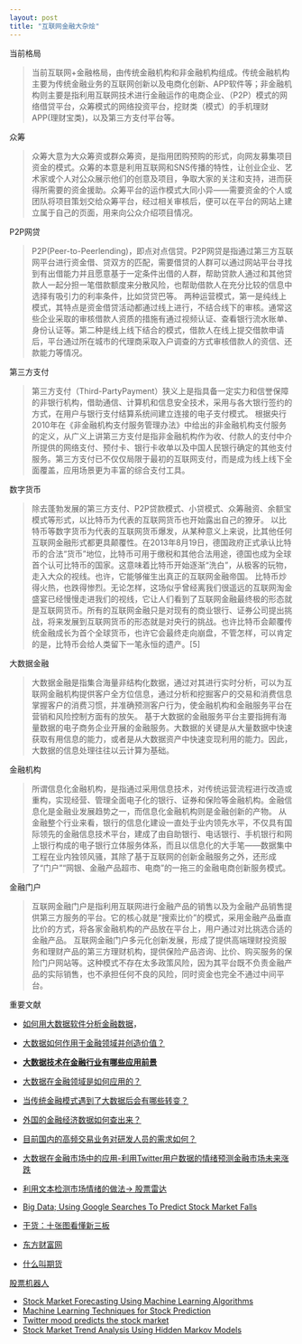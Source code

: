 ```yaml
---
layout: post
title: "互联网金融大杂烩"
---
```


当前格局

  >当前互联网+金融格局，由传统金融机构和非金融机构组成。传统金融机构主要为传统金融业务的互联网创新以及电商化创新、APP软件等；非金融机构则主要是指利用互联网技术进行金融运作的电商企业、（P2P）模式的网络借贷平台，众筹模式的网络投资平台，挖财类（模式）的手机理财APP(理财宝类)，以及第三方支付平台等。

众筹

  >众筹大意为大众筹资或群众筹资，是指用团购预购的形式，向网友募集项目资金的模式。众筹的本意是利用互联网和SNS传播的特性，让创业企业、艺术家或个人对公众展示他们的创意及项目，争取大家的关注和支持，进而获得所需要的资金援助。众筹平台的运作模式大同小异——需要资金的个人或团队将项目策划交给众筹平台，经过相关审核后，便可以在平台的网站上建立属于自己的页面，用来向公众介绍项目情况。

P2P网贷

  >P2P(Peer-to-Peerlending)，即点对点信贷。P2P网贷是指通过第三方互联网平台进行资金借、贷双方的匹配，需要借贷的人群可以通过网站平台寻找到有出借能力并且愿意基于一定条件出借的人群，帮助贷款人通过和其他贷款人一起分担一笔借款额度来分散风险，也帮助借款人在充分比较的信息中选择有吸引力的利率条件，比如贷贷巴等。
  两种运营模式，第一是纯线上模式，其特点是资金借贷活动都通过线上进行，不结合线下的审核。通常这些企业采取的审核借款人资质的措施有通过视频认证、查看银行流水账单、身份认证等。第二种是线上线下结合的模式，借款人在线上提交借款申请后，平台通过所在城市的代理商采取入户调查的方式审核借款人的资信、还款能力等情况。

第三方支付

  >第三方支付（Third-PartyPayment）狭义上是指具备一定实力和信誉保障的非银行机构，借助通信、计算机和信息安全技术，采用与各大银行签约的方式，在用户与银行支付结算系统间建立连接的电子支付模式。
  根据央行2010年在《非金融机构支付服务管理办法》中给出的非金融机构支付服务的定义，从广义上讲第三方支付是指非金融机构作为收、付款人的支付中介所提供的网络支付、预付卡、银行卡收单以及中国人民银行确定的其他支付服务。第三方支付已不仅仅局限于最初的互联网支付，而是成为线上线下全面覆盖，应用场景更为丰富的综合支付工具。

数字货币

  >除去蓬勃发展的第三方支付、P2P贷款模式、小贷模式、众筹融资、余额宝模式等形式，以比特币为代表的互联网货币也开始露出自己的獠牙。
  以比特币等数字货币为代表的互联网货币爆发，从某种意义上来说，比其他任何互联网金融形式都更具颠覆性。在2013年8月19日，德国政府正式承认比特币的合法“货币”地位，比特币可用于缴税和其他合法用途，德国也成为全球首个认可比特币的国家。这意味着比特币开始逐渐“洗白”，从极客的玩物，走入大众的视线。也许，它能够催生出真正的互联网金融帝国。
  比特币炒得火热，也跌得惨烈。无论怎样，这场似乎曾经离我们很遥远的互联网淘金盛宴已经慢慢走进我们的视线，它让人们看到了互联网金融最终极的形态就是互联网货币。所有的互联网金融只是对现有的商业银行、证券公司提出挑战，将来发展到互联网货币的形态就是对央行的挑战。也许比特币会颠覆传统金融成长为首个全球货币，也许它会最终走向崩盘，不管怎样，可以肯定的是，比特币会给人类留下一笔永恒的遗产。[5]

大数据金融

  >大数据金融是指集合海量非结构化数据，通过对其进行实时分析，可以为互联网金融机构提供客户全方位信息，通过分析和挖掘客户的交易和消费信息掌握客户的消费习惯，并准确预测客户行为，使金融机构和金融服务平台在营销和风险控制方面有的放矢。
  基于大数据的金融服务平台主要指拥有海量数据的电子商务企业开展的金融服务。大数据的关键是从大量数据中快速获取有用信息的能力，或者是从大数据资产中快速变现利用的能力。因此，大数据的信息处理往往以云计算为基础。

金融机构

  >所谓信息化金融机构，是指通过采用信息技术，对传统运营流程进行改造或重构，实现经营、管理全面电子化的银行、证券和保险等金融机构。金融信息化是金融业发展趋势之一，而信息化金融机构则是金融创新的产物。
  从金融整个行业来看，银行的信息化建设一直处于业内领先水平，不仅具有国际领先的金融信息技术平台，建成了由自助银行、电话银行、手机银行和网上银行构成的电子银行立体服务体系，而且以信息化的大手笔——数据集中工程在业内独领风骚，其除了基于互联网的创新金融服务之外，还形成了“门户”“网银、金融产品超市、电商”的一拖三的金融电商创新服务模式。

金融门户

  >互联网金融门户是指利用互联网进行金融产品的销售以及为金融产品销售提供第三方服务的平台。它的核心就是“搜索比价”的模式，采用金融产品垂直比价的方式，将各家金融机构的产品放在平台上，用户通过对比挑选合适的金融产品。
  互联网金融门户多元化创新发展，形成了提供高端理财投资服务和理财产品的第三方理财机构，提供保险产品咨询、比价、购买服务的保险门户网站等。这种模式不存在太多政策风险，因为其平台既不负责金融产品的实际销售，也不承担任何不良的风险，同时资金也完全不通过中间平台。

重要文献

- [如何用大数据软件分析金融数据](http://www.zhihu.com/question/22858430)，
- [大数据如何作用于金融领域并创造价值？](http://www.36dsj.com/archives/10041)
- [**大数据技术在金融行业有哪些应用前景**](http://www.zhihu.com/question/27561422)
- [大数据在金融领域是如何应用的？](http://www.zhihu.com/question/21094114)
- [当传统金融模式遇到了大数据后会有哪些转变？](http://www.zhihu.com/question/21642875)
- [外国的金融经济数据如何查出来？](http://www.zhihu.com/question/31259020)
- [目前国内的高频交易业务对研发人员的需求如何？](http://www.zhihu.com/question/25074959)
- [大数据在金融市场中的应用-利用Twitter用户数据的情绪预测金融市场未来涨跌](http://zhuanlan.zhihu.com/econophysics/19944548)
- [利用文本检测市场情绪的做法-> 股票雷达](http://www.gu360.com/)

- [Big Data; Using Google Searches To Predict Stock Market Falls](http://www.forbes.com/sites/timworstall/2014/08/04/big-data-using-google-searches-to-predict-stock-market-falls/)
- [干货：十张图看懂新三板](http://www.sanban18.com/baike/4418.html)
- [东方财富网](http://www.eastmoney.com/)
- [什么叫期货](http://www.zhihu.com/question/23512883)


[股票机器人]()

- [Stock Market Forecasting Using Machine Learning Algorithms](http://cs229.stanford.edu/proj2012/ShenJiangZhang-StockMarketForecastingusingMachineLearningAlgorithms.pdf)
- [Machine Learning Techniques for Stock Prediction](http://www.vatsals.com/Essays/MachineLearningTechniquesforStockPrediction.pdf)
- [Twitter mood predicts the stock market](http://arxiv.org/pdf/1010.3003&)
- [Stock Market Trend Analysis Using Hidden Markov Models](http://arxiv.org/ftp/arxiv/papers/1311/1311.4771.pdf)

